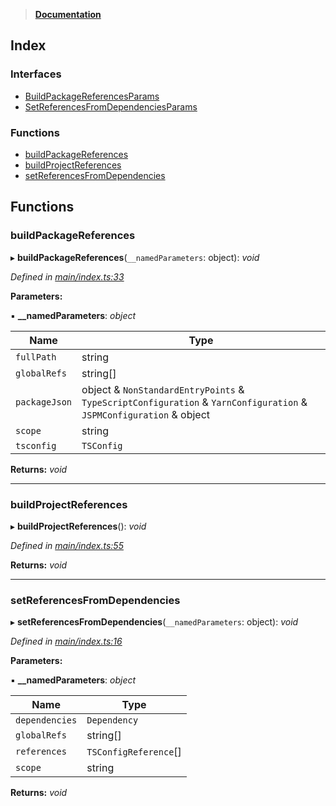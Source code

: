 > **[Documentation](README.md)**

## Index

### Interfaces

* [BuildPackageReferencesParams](interfaces/buildpackagereferencesparams.md)
* [SetReferencesFromDependenciesParams](interfaces/setreferencesfromdependenciesparams.md)

### Functions

* [buildPackageReferences](README.md#buildpackagereferences)
* [buildProjectReferences](README.md#buildprojectreferences)
* [setReferencesFromDependencies](README.md#setreferencesfromdependencies)

## Functions

###  buildPackageReferences

▸ **buildPackageReferences**(`__namedParameters`: object): *void*

*Defined in [main/index.ts:33](https://github.com/dylanaubrey/repodog/blob/18e6fe3/packages/build-references/src/main/index.ts#L33)*

**Parameters:**

▪ **__namedParameters**: *object*

Name | Type |
------ | ------ |
`fullPath` | string |
`globalRefs` | string[] |
`packageJson` | object & `NonStandardEntryPoints` & `TypeScriptConfiguration` & `YarnConfiguration` & `JSPMConfiguration` & object |
`scope` | string |
`tsconfig` | `TSConfig` |

**Returns:** *void*

___

###  buildProjectReferences

▸ **buildProjectReferences**(): *void*

*Defined in [main/index.ts:55](https://github.com/dylanaubrey/repodog/blob/18e6fe3/packages/build-references/src/main/index.ts#L55)*

**Returns:** *void*

___

###  setReferencesFromDependencies

▸ **setReferencesFromDependencies**(`__namedParameters`: object): *void*

*Defined in [main/index.ts:16](https://github.com/dylanaubrey/repodog/blob/18e6fe3/packages/build-references/src/main/index.ts#L16)*

**Parameters:**

▪ **__namedParameters**: *object*

Name | Type |
------ | ------ |
`dependencies` | `Dependency` |
`globalRefs` | string[] |
`references` | `TSConfigReference`[] |
`scope` | string |

**Returns:** *void*